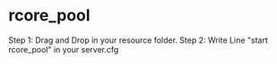 # rcore_pool

Step 1: Drag and Drop in your resource folder. 
Step 2: Write Line "start rcore_pool" in your server.cfg
